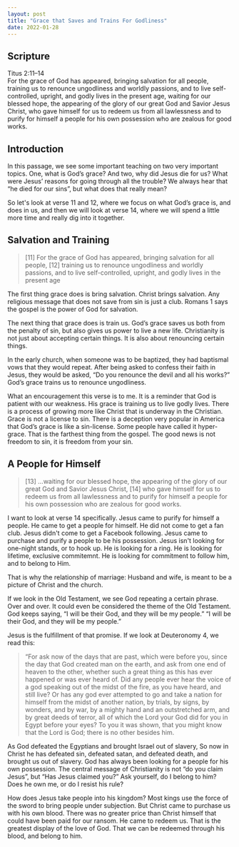 ```yaml
---
layout: post
title: "Grace that Saves and Trains For Godliness"
date: 2022-01-28
---
```


## Scripture 
Titus 2:11–14    
For the grace of God has appeared, bringing salvation for all people, training us to renounce ungodliness and worldly passions, and to live self-controlled, upright, and godly lives in the present age, waiting for our blessed hope, the appearing of the glory of our great God and Savior Jesus Christ, who gave himself for us to redeem us from all lawlessness and to purify for himself a people for his own possession who are zealous for good works.

## Introduction 
In this passage, we see some important teaching on two very important topics. One, what is God’s grace? And two, why did Jesus die for us? What were Jesus’ reasons for going through all the trouble? We always hear that “he died for our sins”, but what does that really mean?

So let's look at verse 11 and 12, where we focus on what God’s grace is, and does in us, and then we will look at verse 14, where we will spend a little more time and really dig into it together. 

## Salvation and Training
> [11] For the grace of God has appeared, bringing salvation for all people, [12] training us to renounce ungodliness and worldly passions, and to live self-controlled, upright, and godly lives in the present age

The first thing grace does is bring salvation. Christ brings salvation. Any religious message that does not save from sin is just a club. Romans 1 says the gospel is the power of God for salvation. 

The next thing that grace does is train us. God’s grace saves us both from the penalty of sin, but also gives us power to live a new life. Christianity is not just about accepting certain things. It is also about renouncing certain things. 

In the early church, when someone was to be baptized, they had baptismal vows that they would repeat. After being asked to confess their faith in Jesus, they would be asked, “Do you renounce the devil and all his works?” God’s grace trains us to renounce ungodliness.

What an encouragement this verse is to me. It is a reminder that God is patient with our weakness. His grace is training us to live godly lives. There is a process of growing more like Christ that is underway in the Christian. Grace is not a license to sin. There is a deception very popular in America that God’s grace is like a sin-license. Some people have called it hyper-grace. That is the farthest thing from the gospel. The good news is not freedom to sin, it is freedom from your sin. 

## A People for Himself
>  [13] …waiting for our blessed hope, the appearing of the glory of our great God and Savior Jesus Christ, [14] who gave himself for us to redeem us from all lawlessness and to purify for himself a people for his own possession who are zealous for good works.

I want to look at verse 14 specifically. Jesus came to purify for himself a people. He came to get a people for himself. He did not come to get a fan club. Jesus didn't come to get a Facebook following. Jesus came to purchase and purify a people to be his possession. 
Jesus isn't looking for one-night stands, or to hook up. He is looking for a ring. He is looking for lifetime, exclusive commitemnt. He is looking for commitment to follow him, and to belong to Him. 

That is why the relationship of marriage: Husband and wife, is meant to be a picture of Christ and the church. 

If we look in the Old Testament, we see God repeating a certain phrase. Over and over. It could even be considered the theme of the Old Testament. God keeps saying, “I will be their God, and they will be my people.” “I will be their God, and they will be my people.”

Jesus is the fulfillment of that promise. If we look at Deuteronomy 4, we read this:

> “For ask now of the days that are past, which were before you, since the day that God created man on the earth, and ask from one end of heaven to the other, whether such a great thing as this has ever happened or was ever heard of. Did any people ever hear the voice of a god speaking out of the midst of the fire, as you have heard, and still live? Or has any god ever attempted to go and take a nation for himself from the midst of another nation, by trials, by signs, by wonders, and by war, by a mighty hand and an outstretched arm, and by great deeds of terror, all of which the Lord your God did for you in Egypt before your eyes? To you it was shown, that you might know that the Lord is God; there is no other besides him.

As God defeated the Egyptians and brought Israel out of slavery, So now in Christ he has defeated sin, defeated satan, and defeated death, and brought us out of slavery. God has always been looking for a people for his own possession. The central message of Christianity is not “do you claim Jesus”, but “Has Jesus claimed you?” Ask yourself, do I belong to him? Does he own me, or do I resist his rule?

How does Jesus take people into his kingdom? Most kings use the force of the sword to bring people under subjection. But Christ came to purchase us with his own blood. There was no greater price than Christ himself that could have been paid for our ransom. He came to redeem us. That is the greatest display of the love of God. That we can be redeemed through his blood, and belong to him.





